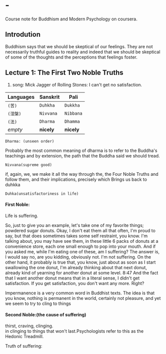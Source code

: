 # -
Course note for Buddhism and Modern Psychology on coursera.

## Introdution
Buddhism says that we should be skeptical of our feelings. They are not necessarily truthful guides to reality and indeed that we should be skeptical of some of the thoughts and the perceptions that feelings foster.

## Lecture 1: The First Two Noble Truths
1. song: Mick Jagger of Rolling Stones: I can't get no satisfaction.    

**Languages** | **Sanskrit** | **Pali**
--- | --- | ---
`(苦)` | `Duhkha` | `Dukkha`
`(涅槃)` | `Nivvana` | `Nibbana`
`(法)` | `Dharma` | `Dhamma`
*empty* | **nicely** | **nicely**

    Dharma: (unseen order)    
Probably the most common meaning of dharma is to refer to the Buddha's teachings and by extension, the path that the Buddha said we should tread.   


    Nivvana(supreme good)     
if, again, we, we make it all the way through the, the Four Noble Truths and follow them, and their implications, precisely which Brings us back to duhkka     

    Duhka(unsatisfactoriness in life)  

#### First Noble:    
Life is suffering.


So, just to give you an example, let's take one of my favorite things; powdered sugar donuts. Okay, I don't eat them all that often, I'm proud to say, but that does sometimes takes some self restraint, you know. I'm talking about, you may have see them, in these little 6 packs of donuts at a convenience store, each one small enough to pop into your mouth. And if you asked me, while I'm eating one of these, am I suffering? The answer is, I would say no, are you kidding, obviously not. I'm not suffering. On the other hand, it probably is true that, you know, just about as soon as I start swallowing the one donut, I'm already thinking about that next donut, already kind of yearning for another donut at some level.
8:47
And the fact that I want another donut means that in a literal sense, I didn't get satisfaction. If you get satisfaction, you don't want any more. Right?

Impermanence is a very common word in Buddhist texts. The idea is that you know, nothing is permanent in the world, certainly not pleasure, and yet we seem to try to cling to things

#### Second Noble:(the cause of suffering)   
thirst, craving, clinging.    
in clinging to things that won't last.Psychologists refer to this as the Hedonic Treadmill.

Truth of suffering:
